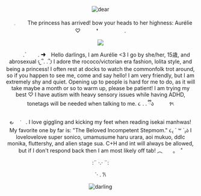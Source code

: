 <p align="center"> <img src="https://i.postimg.cc/Pxm2k17C/Untitled497-20251030200838.png" alt="dear" />

<p align="center">　𓈒 　　The princess has arrived! bow your heads to her highness: Aurélie ♡　　　❜　　　　　.
  
<p align="center"> <img src="https://i.postimg.cc/D04sTh0Z/Untitled500-20251030202528.png">

<p align="center">　 　. ۫ 　　.  ➜　Hello darlings, I am Aurélie <3 I go by she/her, 15歳, and abrosexual 𐔌՞. .՞𐦯 I adore the rococo/victorian era fashion, lolita style, and being a princess! I often rest at docks to watch the commonfolk trot around, so if you happen to see me, come and say hello! I am very friendly, but I am extremely shy and quiet. Opening up to people is hard for me to do, as it will take maybe a month or so to warm up, please be patient! I am trying my best ‪♡ I have autism with heavy sensory issues while having ADHD, tonetags will be needed when talking to me. ૮ ․ ․ ྀིა　　　꣑ৎ

<p align="center"> ౿　݁ 　.   I love giggling and kicking my feet when reading isekai manhwas! My favorite one by far is: "The Beloved Incompetent Stepmom." ૮₍ ´ ꒳ `₎ა  I lovelovelove super sonico, umamusume haru urara, aoi mukuo, ddlc monika, fluttershy, and alien stage sua. C+H and int will always be allowed, but if I don't respond back then I am most likely off tab!          ︵　　｡　˚

<p align="center">:¨ ·.· ¨:
<p align="center">`· . 𐙚
  
<p align="center"> <img src="https://i.postimg.cc/pTDqtKSF/Untitled497-20251030200851.png" alt="darling" />
